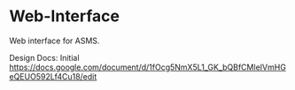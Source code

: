 # Web-Interface
Web interface for ASMS.


Design Docs:
  Initial https://docs.google.com/document/d/1fOcg5NmX5L1_GK_bQBfCMleIVmHGeQEUO592Lf4Cu18/edit 
